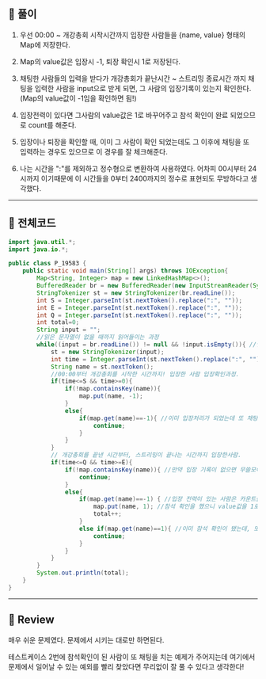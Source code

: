 ## 🧩 풀이
1. 우선 00:00 ~ 개강총회 시작시간까지 입장한 사람들을 {name, value} 형태의 Map에 저장한다.

2. Map의 value값은 입장시 -1, 퇴장 확인시 1로 저장된다.

3. 채팅한 사람들의 입력을 받다가 개강총회가 끝난시간 ~ 스트리밍 종료시간 까지 채팅을 입력한 사람을 input으로 받게 되면, 그 사람의 입장기록이 있는지 확인한다. (Map의 value값이 -1임을 확인하면 됨!)

4. 입장전력이 있다면 그사람의 value값은 1로 바꾸어주고 참석 확인이 완료 되었으므로 count를 해준다.

5. 입장이나 퇴장을 확인할 때, 이미 그 사람이 확인 되었는데도 그 이후에 채팅을 또 입력하는 경우도 있으므로 이 경우를 잘 체크해준다.

6. 나는 시간을 ":"를 제외하고 정수형으로 변환하여 사용하였다. 어차피 00시부터 24시까지 이기때문에 이 시간들을 0부터 2400까지의 정수로 표현되도 무방하다고 생각했다.

---

## 🧩 전체코드
```java
import java.util.*;
import java.io.*;

public class P_19583 {
    public static void main(String[] args) throws IOException{
        Map<String, Integer> map = new LinkedHashMap<>();
        BufferedReader br = new BufferedReader(new InputStreamReader(System.in));
        StringTokenizer st = new StringTokenizer(br.readLine());
        int S = Integer.parseInt(st.nextToken().replace(":", ""));
        int E = Integer.parseInt(st.nextToken().replace(":", ""));
        int Q = Integer.parseInt(st.nextToken().replace(":", ""));
        int total=0;
        String input = "";
        //읽은 문자열이 없을 때까지 읽어들이는 과정
        while((input = br.readLine()) != null && !input.isEmpty()){ //인텔리제이같은 IDE에서는 EOF를 인식하지 못하기 떄문에 !input.isEmpty()처럼 처리 해주어야 함!
            st = new StringTokenizer(input);
            int time = Integer.parseInt(st.nextToken().replace(":", ""));
            String name = st.nextToken();
            //00:00부터 개강총회를 시작한 시간까지! 입장한 사람 입장확인과정.
            if(time<=S && time>=0){
                if(!map.containsKey(name)){
                    map.put(name, -1);
                }
                else{
                    if(map.get(name)==-1){ //이미 입장처리가 되었는데 또 채팅을 쳤을 경우.
                        continue;
                    }
                }
            }
            // 개강총회를 끝낸 시간부터, 스트리밍이 끝나는 시간까지 입장한사람.
            if(time<=Q && time>=E){
                if(!map.containsKey(name)){ //만약 입장 기록이 없으면 무쓸모이므로, 다음 사람 입력을 받는다.
                    continue;
                }
                else{
                    if(map.get(name)==-1) { //입장 전력이 있는 사람은 카운트를 해준다.
                        map.put(name, 1); //참석 확인을 했으니 value값을 1로 바꾸어준다.
                        total++;
                    }
                    else if(map.get(name)==1){ //이미 참석 확인이 됐는데, 또 채팅이 확인되면 어차피 무쓸모이므로, 다음 사람 입장을 받는다.(이미 카운트가 됐음!)
                        continue;
                    }
                }
            }
        }
        System.out.println(total);
    }
}
```

---

## 🧩 Review
매우 쉬운 문제였다. 문제에서 시키는 대로만 하면된다.

 

테스트케이스 2번에 참석확인이 된 사람이 또 채팅을 치는 예제가 주어지는데 여기에서 문제에서 일어날 수 있는 예외를 빨리 찾았다면 무리없이 잘 풀 수 있다고 생각한다!
